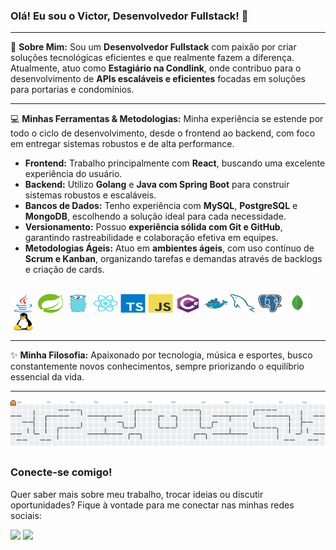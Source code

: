 ### Olá! Eu sou o Victor, Desenvolvedor Fullstack! 👋

---

🚀 **Sobre Mim:**
Sou um **Desenvolvedor Fullstack** com paixão por criar soluções tecnológicas eficientes e que realmente fazem a diferença. Atualmente, atuo como **Estagiário na Condlink**, onde contribuo para o desenvolvimento de **APIs escaláveis e eficientes** focadas em soluções para portarias e condomínios.

---

💻 **Minhas Ferramentas & Metodologias:**
Minha experiência se estende por todo o ciclo de desenvolvimento, desde o frontend ao backend, com foco em entregar sistemas robustos e de alta performance.

* **Frontend:** Trabalho principalmente com **React**, buscando uma excelente experiência do usuário.
* **Backend:** Utilizo **Golang** e **Java com Spring Boot** para construir sistemas robustos e escaláveis.
* **Bancos de Dados:** Tenho experiência com **MySQL**, **PostgreSQL** e **MongoDB**, escolhendo a solução ideal para cada necessidade.
* **Versionamento:** Possuo **experiência sólida com Git e GitHub**, garantindo rastreabilidade e colaboração efetiva em equipes.
* **Metodologias Ágeis:** Atuo em **ambientes ágeis**, com uso contínuo de **Scrum e Kanban**, organizando tarefas e demandas através de backlogs e criação de cards.

<div style="display: inline_block"><br>
  <img align="center" alt="Victor-Java" height="30" width="40" src="https://raw.githubusercontent.com/devicons/devicon/master/icons/java/java-original.svg">
  <img align="center" alt="Victor-Spring" height="30" width="40" src="https://raw.githubusercontent.com/devicons/devicon/master/icons/spring/spring-original.svg">
  <img align="center" alt="Victor-Go" height="30" width="40" src="https://raw.githubusercontent.com/devicons/devicon/master/icons/go/go-original.svg">
  <img align="center" alt="Victor-React" height="30" width="40" src="https://raw.githubusercontent.com/devicons/devicon/master/icons/react/react-original.svg">
  <img align="center" alt="Victor-Typescript" height="30" width="40" src="https://raw.githubusercontent.com/devicons/devicon/master/icons/typescript/typescript-original.svg">
  <img align="center" alt="Victor-Javascript" height="30" width="40" src="https://raw.githubusercontent.com/devicons/devicon/master/icons/javascript/javascript-original.svg">
  <img align="center" alt="Victor-CSharp" height="30" width="40" src="https://raw.githubusercontent.com/devicons/devicon/master/icons/csharp/csharp-original.svg">
  <img align="center" alt="Victor-Docker" height="30" width="40" src="https://raw.githubusercontent.com/devicons/devicon/master/icons/docker/docker-original.svg">
  <img align="center" alt="Victor-MySQL" height="30" width="40" src="https://raw.githubusercontent.com/devicons/devicon/master/icons/mysql/mysql-original.svg">
  <img align="center" alt="Victor-PostgreSQL" height="30" width="40" src="https://raw.githubusercontent.com/devicons/devicon/master/icons/postgresql/postgresql-original.svg">
  <img align="center" alt="Victor-MongoDB" height="30" width="40" src="https://raw.githubusercontent.com/devicons/devicon/master/icons/mongodb/mongodb-original.svg">
  <img align="center" alt="Victor-Linux" height="30" width="40" src="https://raw.githubusercontent.com/devicons/devicon/master/icons/linux/linux-original.svg">
</div>

---

✨ **Minha Filosofia:**
Apaixonado por tecnologia, música e esportes, busco constantemente novos conhecimentos, sempre priorizando o equilíbrio essencial da vida.

---

<picture>
  <source media="(prefers-color-scheme: dark)" srcset="https://raw.githubusercontent.com/VictorHugo1997/VictorHugo1997/output/pacman-contribution-graph-dark.svg">
  <source media="(prefers-color-scheme: light)" srcset="https://raw.githubusercontent.com/VictorHugo1997/VictorHugo1997/output/pacman-contribution-graph.svg">
  <img alt="pacman contribution graph" src="https://raw.githubusercontent.com/VictorHugo1997/VictorHugo1997/output/pacman-contribution-graph.svg">
</picture>

### Conecte-se comigo!

Quer saber mais sobre meu trabalho, trocar ideias ou discutir oportunidades? Fique à vontade para me conectar nas minhas redes sociais:

<div>  
  <a href="https://instagram.com/victoroliveira_97/" target
="_blank"><img src="https://img.shields.io/badge/-Instagram-%23E4405F?style=for-the-badge&logo=instagram&logoColor=white" target="_blank"></a>
  <a href="https://www.linkedin.com/in/victor-oliveira2817" target="_blank"><img src="https://img.shields.io/badge/-LinkedIn-%230077B5?style=for-the-badge&logo=linkedin&logoColor=white" target="_blank"></a>  
</div>
